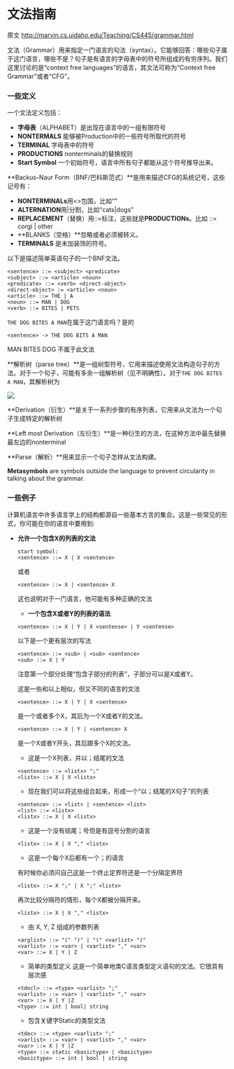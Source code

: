 # 文法指南
原文 http://marvin.cs.uidaho.edu/Teaching/CS445/grammar.html

文法（Grammar）用来指定一门语言的句法（syntax）。它能够回答：哪些句子属于这门语言，哪些不是？句子是有语言的字母表中的符号所组成的有穷序列。我们这里讨论的是“context free languages”的语言，其文法可称为“Context free Grammar”或者“CFG”。


### 一些定义

一个文法定义包括：

- **字母表**（ALPHABET）是出现在语言中的一组有限符号
- **NONTERMALS** 能够被Production中的一些符号所取代的符号
- **TERMINAL** 字母表中的符号
- **PRODUCTIONS** nonterminals的替换规则
- **Start Symbol** 一个初始符号，语言中所有句子都能从这个符号推导出来。

**Backus-Naur Form（BNF/巴科斯范式）**是用来描述CFG的系统记号，这些记号有：

- **NONTERMINALs**用<>包围，比如“<turtle>”
- **ALTERNATION**用|分割，比如“cats|dogs”
- **REPLACEMENT**（替换）用::=标注，这些就是**PRODUCTIONs**。比如 <dogs> ::= corgi | other
-  **BLANKS（空格）**忽略或者必须被转义。
-  **TERMINALS** 是未加装饰的符号。

以下是描述简单英语句子的一个BNF文法。

```
<sentence> ::= <subject> <predicate>
<subject> ::= <article> <noun>
<predicate> ::= <verb> <direct-object>
<direct-object> := <article> <noun>
<article> ::= THE | A
<noun> ::= MAN | DOG
<verb> ::= BITES | PETS
```

`THE DOG BITES A MAN`在属于这门语言吗？是的

```
<sentence> -> THE DOG BITS A MAN
```

MAN BITES DOG 不属于此文法

**解析树（parse tree）**是一组树型符号，它用来描述使用文法构造句子的方法。对于一个句子，可能有多余一组解析树（见不明确性）。对于`THE DOG BITES A MAN`，其解析树为

<img src=http://marvin.cs.uidaho.edu/Teaching/CS445/sentenceParse.png>

**Derivation（衍生）**是关于一系列步骤的有序列表，它用来从文法为一个句子生成特定的解析树

**Left most Derivation（左衍生）**是一种衍生的方法，在这种方法中最先替换最左边的nonterminal

**Parse（解析）**用来显示一个句子怎样从文法构建。

 **Metasymbols** are symbols outside the language to prevent circularity in talking about the grammar. 
 
 ### 一些例子
 
 计算机语言中许多语言学上的结构都源自一些基本方言的集合。这是一些常见的形式，你可能在你的语言中要用到:
 
 - **允许一个包含X的列表的文法**
 	
 	```
 	start symbol:
 	<sentence> ::= X | X <sentence>
 	```
 	或者
 	
 	```
 	<sentence> ::= X | <sentence> X
 	```
 	这也说明对于一门语言，他可能有多种正确的文法
 	
 	- **一个包含X或者Y的列表的语法**

 	```
 	<sentence> ::= X | Y | X <sentense> | Y <sentense>
 	```
 	以下是一个更有层次的写法
 	
 	```
 	<sentence> ::= <sub> | <sub> <sentence>
 	<sub> ::= X | Y
 	```
 	
 	注意第一个部分处理“包含子部分的列表”，子部分可以是X或者Y。
 	
 	这是一些和以上相似，但又不同的语言的文法
 	
 	```
 	<sentence> ::= X | Y | X <sentence>
 	```
 	
 	是一个或者多个X，其后为一个X或者Y的文法。
 	
 	```
 	<sentence> ::= X | Y | <sentence> X
 	```
 	
 	是一个X或者Y开头，其后跟多个X的文法。
 	
 	- 这是一个X列表，并以；结尾的文法
 	
 	```
 	<sentence> ::= <listx> ";"
 	<listx> ::= X | X <listx>
 	```
 	
 	- 现在我们可以将这些组合起来，形成一个“以；结尾的X句子”的列表
 	
 	```
 	<sentence> ::= <list> | <sentence> <list>
 	<list> ::= <listx>
 	<listx> ::= X | X <listx>
 	```
 	
 	- 这是一个没有结尾；号但是有逗号分割的语言
 	
 	```
 	<listx> ::= X | X "," <listx>
 	```
 	 	
 	- 这是一个每个X后都有一个；的语言
 	
 	有时候你必须问自己这是一个终止定界符还是一个分隔定界符


 	```
 	<listx> ::= X ";" | X ";" <listx>
 	```
 	再次比较分隔符的情形，每个X都被分隔开来。
 	
 	```
 	<listx> ::= X | X "," <listx>
 	```
 	
 	- 由 X, Y, Z 组成的参数列表
 	
 	```
 	<arglist> ::= "(" ")" | "(" <varlist> ")"
 	<varlist> ::= <var> | <varlist> "," <var>
 	<var> ::= X | Y | Z
 	```
 	
 	- 简单的类型定义
 	这是一个简单地类C语言类型定义语句的文法。它很具有层次感
 	
 	```
 	<tdecl> ::= <type> <varlist> ";"
 	<varlist> ::= <var> | <varlist> "," <var>
 	<var> ::= X | Y |Z
 	<type> ::= int | bool| string
 	```
 	
 	- 包含关键字Static的类型文法
 	
 	```
 	<tdec> ::= <type> <varlist> ";"
 	<varlist> ::= <var> | <varlist> "," <var>
 	<var> ::= X | Y |Z
 	<type> ::= static <basictype> | <basictype>
 	<basictype> ::= int | bool | string
 	```
 	